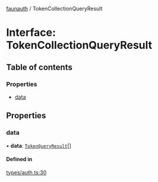 [faunauth](../index.md) / TokenCollectionQueryResult

# Interface: TokenCollectionQueryResult

## Table of contents

### Properties

- [data](TokenCollectionQueryResult.md#data)

## Properties

### data

• **data**: [`TokenQueryResult`](TokenQueryResult.md)[]

#### Defined in

[types/auth.ts:30](https://github.com/alexnitta/faunauth/blob/5c30082/src/types/auth.ts#L30)
